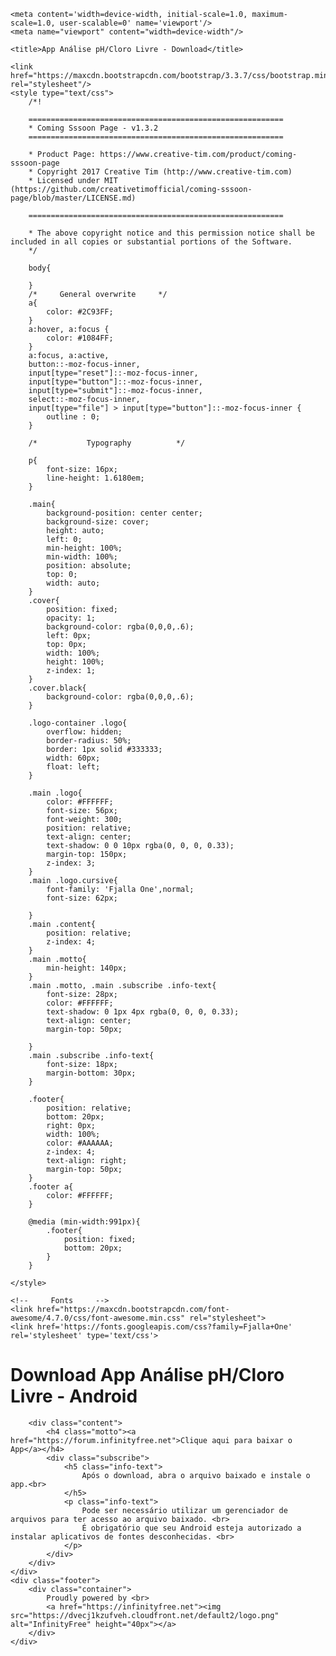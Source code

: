 <!DOCTYPE html>
<html lang="en">
<head>
    <meta charset="utf-8"/>
    <meta http-equiv="X-UA-Compatible" content="IE=edge,chrome=1"/>

    <meta content='width=device-width, initial-scale=1.0, maximum-scale=1.0, user-scalable=0' name='viewport'/>
    <meta name="viewport" content="width=device-width"/>

    <title>App Análise pH/Cloro Livre - Download</title>

    <link href="https://maxcdn.bootstrapcdn.com/bootstrap/3.3.7/css/bootstrap.min.css" rel="stylesheet"/>
    <style type="text/css">
        /*!

        =========================================================
        * Coming Sssoon Page - v1.3.2
        =========================================================

        * Product Page: https://www.creative-tim.com/product/coming-sssoon-page
        * Copyright 2017 Creative Tim (http://www.creative-tim.com)
        * Licensed under MIT (https://github.com/creativetimofficial/coming-sssoon-page/blob/master/LICENSE.md)

        =========================================================

        * The above copyright notice and this permission notice shall be included in all copies or substantial portions of the Software.
        */

        body{

        }
        /*     General overwrite     */
        a{
            color: #2C93FF;
        }
        a:hover, a:focus {
            color: #1084FF;
        }
        a:focus, a:active,
        button::-moz-focus-inner,
        input[type="reset"]::-moz-focus-inner,
        input[type="button"]::-moz-focus-inner,
        input[type="submit"]::-moz-focus-inner,
        select::-moz-focus-inner,
        input[type="file"] > input[type="button"]::-moz-focus-inner {
            outline : 0;
        }

        /*           Typography          */

        p{
            font-size: 16px;
            line-height: 1.6180em;
        }

        .main{
            background-position: center center;
            background-size: cover;
            height: auto;
            left: 0;
            min-height: 100%;
            min-width: 100%;
            position: absolute;
            top: 0;
            width: auto;
        }
        .cover{
            position: fixed;
            opacity: 1;
            background-color: rgba(0,0,0,.6);
            left: 0px;
            top: 0px;
            width: 100%;
            height: 100%;
            z-index: 1;
        }
        .cover.black{
            background-color: rgba(0,0,0,.6);
        }

        .logo-container .logo{
            overflow: hidden;
            border-radius: 50%;
            border: 1px solid #333333;
            width: 60px;
            float: left;
        }

        .main .logo{
            color: #FFFFFF;
            font-size: 56px;
            font-weight: 300;
            position: relative;
            text-align: center;
            text-shadow: 0 0 10px rgba(0, 0, 0, 0.33);
            margin-top: 150px;
            z-index: 3;
        }
        .main .logo.cursive{
            font-family: 'Fjalla One',normal;
            font-size: 62px;

        }
        .main .content{
            position: relative;
            z-index: 4;
        }
        .main .motto{
            min-height: 140px;
        }
        .main .motto, .main .subscribe .info-text{
            font-size: 28px;
            color: #FFFFFF;
            text-shadow: 0 1px 4px rgba(0, 0, 0, 0.33);
            text-align: center;
            margin-top: 50px;

        }
        .main .subscribe .info-text{
            font-size: 18px;
            margin-bottom: 30px;
        }

        .footer{
            position: relative;
            bottom: 20px;
            right: 0px;
            width: 100%;
            color: #AAAAAA;
            z-index: 4;
            text-align: right;
            margin-top: 50px;
        }
        .footer a{
            color: #FFFFFF;
        }

        @media (min-width:991px){
            .footer{
                position: fixed;
                bottom: 20px;
            }
        }

    </style>

    <!--     Fonts     -->
    <link href="https://maxcdn.bootstrapcdn.com/font-awesome/4.7.0/css/font-awesome.min.css" rel="stylesheet">
    <link href='https://fonts.googleapis.com/css?family=Fjalla+One' rel='stylesheet' type='text/css'>

</head>

<body>
<div class="main" style="background-image: url('https://www.sienge.com.br/wp-content/uploads/tratamento-de-%C3%A1gua-1.jpeg')">
    <div class="cover black" data-color="black"></div>
    <div class="container">
        <h1 class="logo cursive">
            Download App Análise pH/Cloro Livre - Android
        </h1>

        <div class="content">
            <h4 class="motto"><a href="https://forum.infinityfree.net">Clique aqui para baixar o App</a></h4>
            <div class="subscribe">
                <h5 class="info-text">
                    Após o download, abra o arquivo baixado e instale o app.<br>
                </h5>
                <p class="info-text">
                    Pode ser necessário utilizar um gerenciador de arquivos para ter acesso ao arquivo baixado. <br>
                    É obrigatório que seu Android esteja autorizado a instalar aplicativos de fontes desconhecidas. <br>
                </p>
            </div>
        </div>
    </div>
    <div class="footer">
        <div class="container">
            Proudly powered by <br>
            <a href="https://infinityfree.net"><img src="https://dvecj1kzufveh.cloudfront.net/default2/logo.png" alt="InfinityFree" height="40px"></a>
        </div>
    </div>
</div>
<script src="https://code.jquery.com/jquery-1.12.4.min.js" type="text/javascript"></script>
<script src="https://maxcdn.bootstrapcdn.com/bootstrap/3.3.7/js/bootstrap.min.js" type="text/javascript"></script>
</body>
</html>
